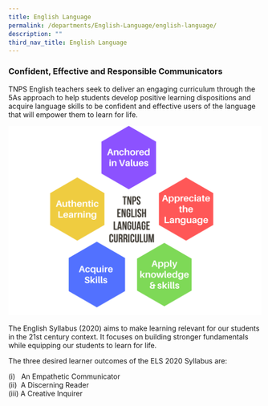 ```yaml
---
title: English Language
permalink: /departments/English-Language/english-language/
description: ""
third_nav_title: English Language
---
```

### Confident, Effective and Responsible Communicators

TNPS English teachers seek to deliver an engaging curriculum through the 5As approach to help students develop positive learning dispositions and acquire language skills to be confident and effective users of the language that will empower them to learn for life.

![](/images/5As%20Approach.png)

The English Syllabus (2020) aims to make learning relevant for our students in the 21st century context. It focuses on building stronger fundamentals while equipping our students to learn for life.  

The three desired learner outcomes of the ELS 2020 Syllabus are:

(i)   An Empathetic Communicator   
(ii)  A Discerning Reader   
(iii) A Creative Inquirer